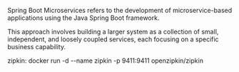 Spring Boot Microservices refers to the development of microservice-based applications using the Java Spring Boot framework. 

This approach involves building a larger system as a collection of small, independent, and loosely coupled services, each focusing on a specific business capability.

zipkin:
docker run -d --name zipkin -p 9411:9411 openzipkin/zipkin


